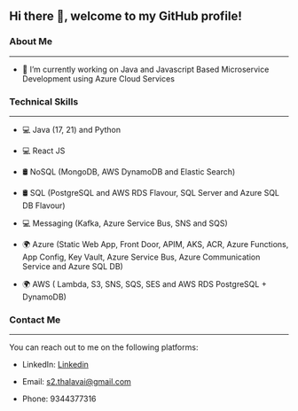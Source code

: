 ## Hi there 👋, welcome to my GitHub profile!

### About Me
-----------------------------------------------------------------------------------------------------------

- 🔭 I’m currently working on Java and Javascript Based Microservice Development using Azure Cloud Services

### Technical Skills
-----------------------------------------------------------------------------------------------------------

 - 💻 Java (17, 21) and Python
  
 - 💻 React JS
  
 - 🛢️ NoSQL (MongoDB, AWS DynamoDB and Elastic Search)
  
 - 🛢️ SQL (PostgreSQL and AWS RDS Flavour, SQL Server and Azure SQL DB Flavour)
   
 -  💻 Messaging (Kafka, Azure Service Bus, SNS and SQS)
  
 - 🌍 Azure (Static Web App, Front Door, APIM, AKS, ACR, Azure Functions, App Config, Key Vault, Azure Service Bus, Azure Communication Service and Azure SQL DB) 
  
 - 🌍 AWS ( Lambda, S3, SNS, SQS, SES and AWS RDS PostgreSQL + DynamoDB)
  

### Contact Me
-----------------------------------------------------------------------------------------------------------

You can reach out to me on the following platforms:

- LinkedIn: [Linkedin](https://www.linkedin.com/in/sivasankar-thalavai/)

- Email: s2.thalavai@gmail.com

- Phone: 9344377316
